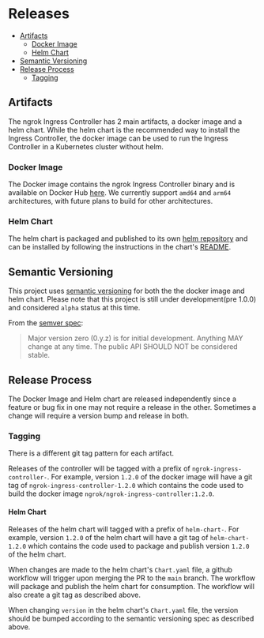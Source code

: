# Releases

<!-- TOC depthfrom:2 -->

- [Artifacts](#artifacts)
    - [Docker Image](#docker-image)
    - [Helm Chart](#helm-chart)
- [Semantic Versioning](#semantic-versioning)
- [Release Process](#release-process)
    - [Tagging](#tagging)

<!-- /TOC -->

## Artifacts

The ngrok Ingress Controller has 2 main artifacts, a docker image and a helm chart.
While the helm chart is the recommended way to install the Ingress Controller, the 
docker image can be used to run the Ingress Controller in a Kubernetes cluster without helm.

### Docker Image

The Docker image contains the ngrok Ingress Controller binary and is available on 
Docker Hub [here](https://hub.docker.com/r/ngrok/ngrok-ingress-controller). We currently
support `amd64` and `arm64` architectures, with future plans to build for other architectures.

### Helm Chart

The helm chart is packaged and published to its own [helm repository](https://ngrok.github.io/ngrok-ingress-controller/index.yaml)
and can be installed by following the instructions in the chart's [README](../helm/ingress-controller/README.md).

## Semantic Versioning

This project uses [semantic versioning](https://semver.org/) for both the the docker image 
and helm chart. Please note that this project is still under development(pre 1.0.0) and considered `alpha` status at this time.

From the [semver spec](https://semver.org/#spec-item-4):

> Major version zero (0.y.z) is for initial development. Anything MAY change at any time. The public API SHOULD NOT be considered stable.


## Release Process

The Docker Image and Helm chart are released independently since a feature or bug fix in one
may not require a release in the other. Sometimes a change will require a version bump and
release in both.

### Tagging

There is a different git tag pattern for each artifact. 

Releases of the controller will be tagged with a prefix of `ngrok-ingress-controller-`. For example,
version `1.2.0` of the docker image will have a git tag of `ngrok-ingress-controller-1.2.0` which
contains the code used to build the docker image `ngrok/ngrok-ingress-controller:1.2.0`.

#### Helm Chart

Releases of the helm chart will tagged with a prefix of `helm-chart-`. For example, version `1.2.0`
of the helm chart will have a git tag of `helm-chart-1.2.0` which contains the code used to package
and publish version `1.2.0` of the helm chart.

When changes are made to the helm chart's `Chart.yaml` file, a github workflow will trigger upon
merging the PR to the `main` branch. The workflow will package and publish the helm chart for
consumption. The workflow will also create a git tag as described above.

When changing `version` in the helm chart's `Chart.yaml` file, the version should be bumped according
to the semantic versioning spec as described above.
